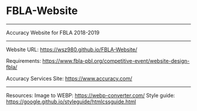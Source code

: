 # FBLA-Website
_______________
Accuracy Website for FBLA 2018-2019
_______________


Website URL: https://wsz980.github.io/FBLA-Website/

Requirements: https://www.fbla-pbl.org/competitive-event/website-design-fbla/

Accuracy Services Site: https://www.accuracy.com/

----------------------------------------------------
Resources:
Image to WEBP: https://webp-converter.com/
Style guide: https://google.github.io/styleguide/htmlcssguide.html

